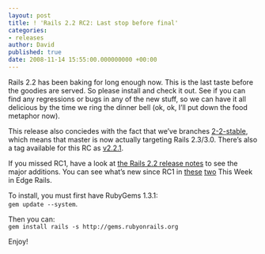 ```yaml
---
layout: post
title: ! 'Rails 2.2 RC2: Last stop before final'
categories:
- releases
author: David
published: true
date: 2008-11-14 15:55:00.000000000 +00:00
---
```

<p>Rails 2.2 has been baking for long enough now. This is the last taste before the goodies are served. So please install and check it out. See if you can find any regressions or bugs in any of the new stuff, so we can have it all delicious by the time we ring the dinner bell (ok, ok, I&#8217;ll put down the food metaphor now).</p>
<p>This release also conciedes with the fact that we&#8217;ve branches <a href="http://github.com/rails/rails/tree/2-2-stable">2-2-stable</a>, which means that master is now actually targeting Rails 2.3/3.0. There&#8217;s also a tag available for this RC as <a href="http://github.com/rails/rails/tree/v2.2.1">v2.2.1</a>.</p>
<p>If you missed RC1, have a look at <a href="http://guides.rubyonrails.org/2_2_release_notes.html">the Rails 2.2 release notes</a> to see the major additions. You can see what&#8217;s new since RC1 in <a href="http://weblog.rubyonrails.org/2008/11/7/this-week-in-edge-rails">these</a> <a href="http://weblog.rubyonrails.org/2008/11/14/this-week-in-edge-rails">two</a> This Week in Edge Rails.</p>
<p>To install, you must first have RubyGems 1.3.1:<br/><code>gem update --system</code>.</p>
<p>Then you can:<br/><code>gem install rails -s http://gems.rubyonrails.org</code></p>
<p>Enjoy!</p>